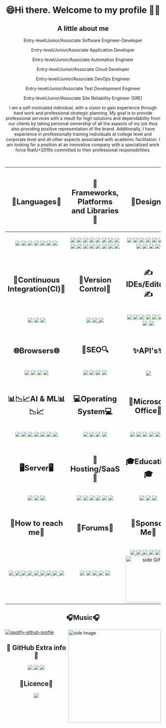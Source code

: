 <h1 align="center">
  😄Hi there. Welcome to my profile 🤗👋
</h1>

<h2 align="center">A little about me</h2>
<p align="center">Entry-level/Junior/Associate Software Engineer-Developer</p>
<p align="center">Entry-level/Junior/Associate Application Developer</p>
<p align="center">Entry-level/Junior/Associate Automation Engineer</p>
<p align="center">Entry-level/Junior/Associate Cloud Developer</p>
<p align="center">Entry-level/Junior/Associate DevOps Engineer</p>
<p align="center">Entry-level/Junior/Associate Test Development Engineer</p>
<p align="center">Entry-level/Junior/Associate Site Reliability Engineer (SRE)</p>

<p align="center">
  I am a self-motivated individual, with a vision to gain experience through hard work and professional
  strategic planning. My goal is to provide professional services with a result for high solutions and dependability
  from our clients by taking personal ownership of all the aspects of my job thus also providing positive representation
  of the brand. Additionally, I have experience in professionally training individuals at college level and corporate
  level and all other aspects associated with academic facilitation. I am looking for a position at an innovative
  company with a specialized work force thatU+2019s committed to their professional responsibilities.
</p>
<br>
<table>
  <thead>
    <tr>
      <th>
        <h2 align="center">🧠Languages🧠</h2>
      </th>
      <th>
        <h2 align="center">🥋Frameworks, Platforms and Libraries🥋</h2>
      </th>
      <th>
        <h2 align="center">🎨Design🎨</h2>
      </th>
    </tr>
  </thead>
  <tbody>
    <tr>
      <td>
        <p align="center">
          <img src="https://img.shields.io/badge/c%23-%23239120.svg?style=for-the-badge&logo=c-sharp&logoColor=white">
          <img src="https://img.shields.io/badge/css3-%231572B6.svg?style=for-the-badge&logo=css3&logoColor=white">
          <img src="https://img.shields.io/badge/dart-%230175C2.svg?style=for-the-badge&logo=dart&logoColor=white">
          <img src="https://img.shields.io/badge/html5-%23E34F26.svg?style=for-the-badge&logo=html5&logoColor=white">
          <img src="https://img.shields.io/badge/javascript-%23323330.svg?style=for-the-badge&logo=javascript&logoColor=%23F7DF1E">
          <img src="https://img.shields.io/badge/markdown-%23000000.svg?style=for-the-badge&logo=markdown&logoColor=white">
          <img src="https://img.shields.io/badge/python-3670A0?style=for-the-badge&logo=python&logoColor=ffdd54">
        </p>
      </td>
      <td>
        <p align="center">
          <img src="https://img.shields.io/badge/.NET-5C2D91?style=for-the-badge&logo=.net&logoColor=white">
          <img src="https://img.shields.io/badge/Anaconda-%2344A833.svg?style=for-the-badge&logo=anaconda&logoColor=white">
          <img src="https://img.shields.io/badge/bootstrap-%23563D7C.svg?style=for-the-badge&logo=bootstrap&logoColor=white">
          <img src="https://img.shields.io/badge/chart.js-F5788D.svg?style=for-the-badge&logo=chart.js&logoColor=white">
          <img src="https://img.shields.io/badge/django-%23092E20.svg?style=for-the-badge&logo=django&logoColor=white">
          <img src="https://img.shields.io/badge/DJANGO-REST-ff1709?style=for-the-badge&logo=django&logoColor=white&color=ff1709&labelColor=gray">
          <img src="https://img.shields.io/badge/flask-%23000.svg?style=for-the-badge&logo=flask&logoColor=white">
          <img src="https://img.shields.io/badge/Flutter-%2302569B.svg?style=for-the-badge&logo=Flutter&logoColor=white">
          <img src="https://img.shields.io/badge/jquery-%230769AD.svg?style=for-the-badge&logo=jquery&logoColor=white">
          <img src="https://img.shields.io/badge/less-2B4C80?style=for-the-badge&logo=less&logoColor=white">
          <img src="https://img.shields.io/badge/node.js-6DA55F?style=for-the-badge&logo=node.js&logoColor=white">
          <img src="https://img.shields.io/badge/react-%2320232a.svg?style=for-the-badge&logo=react&logoColor=%2361DAFB">
          <img src="https://img.shields.io/badge/SASS-hotpink.svg?style=for-the-badge&logo=SASS&logoColor=white">
          <img src="https://img.shields.io/badge/svelte-%23f1413d.svg?style=for-the-badge&logo=svelte&logoColor=white">
          <img src="https://img.shields.io/badge/tailwindcss-%2338B2AC.svg?style=for-the-badge&logo=tailwind-css&logoColor=white">
          <img src="https://img.shields.io/badge/webpack-%238DD6F9.svg?style=for-the-badge&logo=webpack&logoColor=black">
        </p>
      </td>
      <td>
        <p align="center">
          <img src="https://img.shields.io/badge/Adobe%20Acrobat%20Reader-EC1C24.svg?style=for-the-badge&logo=Adobe%20Acrobat%20Reader&logoColor=white">
          <img src="https://img.shields.io/badge/Adobe%20Dreamweaver-FF61F6.svg?style=for-the-badge&logo=Adobe%20Dreamweaver&logoColor=white">
          <img src="https://img.shields.io/badge/Adobe%20Fonts-000B1D.svg?style=for-the-badge&logo=Adobe%20Fonts&logoColor=white">
          <img src="https://img.shields.io/badge/adobeillustrator-%23FF9A00.svg?style=for-the-badge&logo=adobeillustrator&logoColor=white">
          <img src="https://img.shields.io/badge/adobephotoshop-%2331A8FF.svg?style=for-the-badge&logo=adobephotoshop&logoColor=white">
          <img src="https://img.shields.io/badge/Canva-%2300C4CC.svg?style=for-the-badge&logo=Canva&logoColor=white">
          <img src="https://img.shields.io/badge/figma-%23F24E1E.svg?style=for-the-badge&logo=figma&logoColor=white">
          <img src="https://img.shields.io/badge/Gimp-657D8B?style=for-the-badge&logo=gimp&logoColor=FFFFFF">
          <img src="https://img.shields.io/badge/Inkscape-e0e0e0?style=for-the-badge&logo=inkscape&logoColor=080A13">
          <img src="https://img.shields.io/badge/invision-FF3366?style=for-the-badge&logo=invision&logoColor=white">
          <img src="https://img.shields.io/badge/Sketch-FFB387?style=for-the-badge&logo=sketch&logoColor=blac">
        </p>
      </td>
    </tr>
    <tr>
      <td>
        <h2 align="center">🔂Continuous Integration(CI)🔂</h2>
      </td>
      <td>
        <h2 align="center">🧙Version Control🧙</h2>
      </td>
      <td>
        <h2 align="center">✍IDEs/Editors✍</h2>
      </td>
    </tr>
    <tr>
      <td>
        <p align="center">
          <img src="https://img.shields.io/badge/GitLabCI-%23181717.svg?style=for-the-badge&logo=gitlab&logoColor=white">
          <img src="https://img.shields.io/badge/githubactions-%232671E5.svg?style=for-the-badge&logo=githubactions&logoColor=white">
          <img src="https://img.shields.io/badge/travisci-%232B2F33.svg?style=for-the-badge&logo=travis&logoColor=white">
        </p>
      </td>
      <td>
        <p align="center">
          <img src="https://img.shields.io/badge/git-%23F05033.svg?style=for-the-badge&logo=git&logoColor=white">
          <a href="https://github.com/ImaniAN" target="_blank" rel="noopener noreferrer">
            <img src="https://img.shields.io/badge/github-%23121011.svg?style=for-the-badge&logo=github&logoColor=white">
          </a>
          <img src="https://img.shields.io/badge/gitlab-%23181717.svg?style=for-the-badge&logo=gitlab&logoColor=white">
        </p>
      </td>
      <td>
        <p align="center">
          <img src="https://img.shields.io/badge/Android%20Studio-3DDC84.svg?style=for-the-badge&logo=android-studio&logoColor=white">
          <img src="https://img.shields.io/badge/Atom-%2366595C.svg?style=for-the-badge&logo=atom&logoColor=white">
          <img src="https://img.shields.io/badge/CodePen-white?style=for-the-badge&logo=codepen&logoColor=black">
          <img src="https://img.shields.io/badge/jupyter-%23FA0F00.svg?style=for-the-badge&logo=jupyter&logoColor=white">
          <img src="https://img.shields.io/badge/pycharm-143?style=for-the-badge&logo=pycharm&logoColor=black&color=black&labelColor=green">
          <img src="https://img.shields.io/badge/sublime_text-%23575757.svg?style=for-the-badge&logo=sublime-text&logoColor=important">
          <img src="https://img.shields.io/badge/Visual%20Studio%20Code-0078d7.svg?style=for-the-badge&logo=visual-studio-code&logoColor=white">
          <img src="https://img.shields.io/badge/Visual%20Studio-5C2D91.svg?style=for-the-badge&logo=visual-studio&logoColor=white">
          <img src="https://img.shields.io/badge/WordPress-%23117AC9.svg?style=for-the-badge&logo=WordPress&logoColor=white">
        </p>
      </td>
    </tr>
    <tr>
      <td>
        <h2 align="center">🌐Browsers🌐</h2>
      </td>
      <td>
        <h2 align="center">🔎SEO🔍</h2>
      </td>
      <td>
        <h2 align="center">✨API's✨</h2>
      </td>
    </tr>
    <tr>
      <td>
        <p align="center">
          <img src="https://img.shields.io/badge/Firefox-FF7139?style=for-the-badge&logo=Firefox-Browser&logoColor=white">
          <img src="https://img.shields.io/badge/Google%20Chrome-4285F4?style=for-the-badge&logo=GoogleChrome&logoColor=white">
          <img src="https://img.shields.io/badge/Tor-7D4698?style=for-the-badge&logo=Tor-Browser&logoColor=white">
          <img src="https://img.shields.io/badge/Brave-FB542B?style=for-the-badge&logo=Brave&logoColor=white">
        </p>
      </td>
      <td>
        <p align="center">
          <img src="https://img.shields.io/badge/Yahoo!-6001D2?style=for-the-badge&logo=Yahoo!&logoColor=white">
          <img src="https://img.shields.io/badge/google-4285F4?style=for-the-badge&logo=google&logoColor=white">
          <img src="https://img.shields.io/badge/DuckDuckGo-DE5833?style=for-the-badge&logo=DuckDuckGo&logoColor=white">
          <img src="https://img.shields.io/badge/Microsoft%20Bing-258FFA?style=for-the-badge&logo=Microsoft%20Bing&logoColor=white">
          </p< /td>
      <td>
        <p align="center">
          <img src="https://img.shields.io/badge/Postman-FF6C37?style=for-the-badge&logo=postman&logoColor=white">
        </p>
      </td>
    </tr>
    <tr>
      <td>
        <h2 align="center">📊📉📈AI & ML📊📉📈</h2>
      </td>
      <td>
        <h2 align="center">💻Operating System💻</h2>
      </td>
      <td>
        <h2 align="center">🏢Microsoft Office🏢</h2>
      </td>
    </tr>
    <tr>
      <td>
        <p align="center">
          <img src="https://img.shields.io/badge/Keras-%23D00000.svg?style=for-the-badge&logo=Keras&logoColor=white">
          <img src="https://img.shields.io/badge/numpy-%23013243.svg?style=for-the-badge&logo=numpy&logoColor=white">
          <img src="https://img.shields.io/badge/pandas-%23150458.svg?style=for-the-badge&logo=pandas&logoColor=white">
          <img src="https://img.shields.io/badge/PyTorch-%23EE4C2C.svg?style=for-the-badge&logo=PyTorch&logoColor=white">
          <img src="https://img.shields.io/badge/scikit--learn-%23F7931E.svg?style=for-the-badge&logo=scikit-learn&logoColor=white">
          <img src="https://img.shields.io/badge/SciPy-%230C55A5.svg?style=for-the-badge&logo=scipy&logoColor=%white">
          <img src="https://img.shields.io/badge/TensorFlow-%23FF6F00.svg?style=for-the-badge&logo=TensorFlow&logoColor=white">
        </p>
      </td>
      <td>
        <p align="center">
          <img src="https://img.shields.io/badge/Android-3DDC84?style=for-the-badge&logo=android&logoColor=white">
          <img src="https://img.shields.io/badge/chrome%20os-3d89fc?style=for-the-badge&logo=google%20chrome&logoColor=white">
          <img src="https://img.shields.io/badge/Ubuntu-E95420?style=for-the-badge&logo=ubuntu&logoColor=white">
          <img src="https://img.shields.io/badge/Windows-0078D6?style=for-the-badge&logo=windows&logoColor=white">
        </p>
      </td>
      <td>
        <p align="center">
          <img src="https://img.shields.io/badge/Microsoft-0078D4?style=for-the-badge&logo=microsoft&logoColor=white">
          <img src="https://img.shields.io/badge/Microsoft_Access-A4373A?style=for-the-badge&logo=microsoft-access&logoColor=white">
          <img src="https://img.shields.io/badge/Microsoft_Excel-217346?style=for-the-badge&logo=microsoft-excel&logoColor=white">
          <img src="https://img.shields.io/badge/Microsoft_Office-D83B01?style=for-the-badge&logo=microsoft-office&logoColor=white">
          <img src="https://img.shields.io/badge/Microsoft_PowerPoint-B7472A?style=for-the-badge&logo=microsoft-powerpoint&logoColor=white">
          <img src="https://img.shields.io/badge/Microsoft_Word-2B579A?style=for-the-badge&logo=microsoft-word&logoColor=white">
        </p>
      </td>
    </tr>
    <tr>
      <td>
        <h2 align="center">🖥️Server🖥️</h2>
      </td>
      <td>
        <h2 align="center">🌌Hosting/SaaS🌌</h2>
      </td>
      <td>
        <h2 align="center">🎓Education🎓</h2>
      </td>
    </tr>
    <tr>
      <td>
        <p align="center">
          <img src="https://img.shields.io/badge/apache-%23D42029.svg?style=for-the-badge&logo=apache&logoColor=white">
          <img src="https://img.shields.io/badge/jenkins-%232C5263.svg?style=for-the-badge&logo=jenkins&logoColor=white">
          <img src="https://img.shields.io/badge/nginx-%23009639.svg?style=for-the-badge&logo=nginx&logoColor=white">
        </p>
      </td>
      <td>
        <p align="center">
          <img src="https://img.shields.io/badge/azure-%230072C6.svg?style=for-the-badge&logo=azure-devops&logoColor=white">
          <img src="https://img.shields.io/badge/firebase-%23039BE5.svg?style=for-the-badge&logo=firebase">
          <img src="https://img.shields.io/badge/GoogleCloud-%234285F4.svg?style=for-the-badge&logo=google-cloud&logoColor=white">
          <img src="https://img.shields.io/badge/heroku-%23430098.svg?style=for-the-badge&logo=heroku&logoColor=white">
          <img src="https://img.shields.io/badge/netlify-%23000000.svg?style=for-the-badge&logo=netlify&logoColor=#00C7B7">
          <img src="https://img.shields.io/badge/vercel-%23000000.svg?style=for-the-badge&logo=vercel&logoColor=white">
        </p>
      </td>
      <td>
        <p align="center">
          <img src="https://img.shields.io/badge/Microsoft_Learn-258ffa?style=for-the-badge&logo=microsoft&logoColor=white">
          <img src="https://img.shields.io/badge/MDN_Web_Docs-black?style=for-the-badge&logo=mdnwebdocs&logoColor=white">
          <img src="https://img.shields.io/badge/GeeksforGeeks-gray?style=for-the-badge&logo=geeksforgeeks&logoColor=35914c">
        </p>
      </td>
    </tr>
    </tr>
    <tr>
      <td>
        <h2 align="center">📲How to reach me📲</h2>
      </td>
      <td>
        <h2 align="center">📝Forums📝</h2>
      </td>
      <td>
        <h2 align="center">🙏Sponsor Me🙏</h2>
      </td>
    </tr>
    <tr>
      <td>
        <p align="center">
          <a href="mailto:imanix8@gmail.com">
            <img src="https://img.shields.io/badge/Gmail-D14836?style=for-the-badge&logo=gmail&logoColor=white">
          </a>
          <a href="https://www.instagram.com/the_real_king_imani/" target="_blank" rel="noopener noreferrer">
            <img src="https://img.shields.io/badge/Instagram-%23E4405F.svg?style=for-the-badge&logo=Instagram&logoColor=white">
          </a>
          <a href="https://www.linkedin.com/in/imani-niyigena-04ab47136/" target="_blank" rel="noopener noreferrer">
            <img src="https://img.shields.io/badge/linkedin-%230077B5.svg?style=for-the-badge&logo=linkedin&logoColor=white">
          </a>
          <a href="mailto:imani.niyigena@outlook.com">
            <img src="https://img.shields.io/badge/Microsoft_Outlook-0078D4?style=for-the-badge&logo=microsoft-outlook&logoColor=white">
          </a>
          <a href="https://za.pinterest.com/imanix8/" target="_blank" rel="noopener noreferrer">
            <img src="https://img.shields.io/badge/Pinterest-%23E60023.svg?style=for-the-badge&logo=Pinterest&logoColor=white">
          </a>
          <a href="https://www.reddit.com/user/The_Real_King_Some1" target="_blank" rel="noopener noreferrer">
            <img src="https://img.shields.io/badge/Reddit-FF4500?style=for-the-badge&logo=reddit&logoColor=white">
          </a>
          <a href="https://tttttt.me/King0ian" target="_blank" rel="noopener noreferrer">
            <img src="https://img.shields.io/badge/Telegram-2CA5E0?style=for-the-badge&logo=telegram&logoColor=white">
          </a>
          <a href="https://www.https://twitter.com/king_niyigena/" target="_blank" rel="noopener noreferrer">
            <img src="https://img.shields.io/badge/Twitter-%231DA1F2.svg?style=for-the-badge&logo=Twitter&logoColor=white">
          </a>
          <a href="https://wa.me/+27817360534">
            <img src="https://img.shields.io/badge/WhatsApp-25D366?style=for-the-badge&logo=whatsapp&logoColor=white">
          </a>
        </p>
      </td>
      <td>
        <p align="center">
          <img src="https://img.shields.io/badge/Codepen-000000?style=for-the-badge&logo=codepen&logoColor=white">
          <img src="https://img.shields.io/badge/Quora-%23B92B27.svg?style=for-the-badge&logo=Quora&logoColor=white">
          <a href="https://www.reddit.com/user/The_Real_King_Some1" target="_blank" rel="noopener noreferrer">
            <img src="https://img.shields.io/badge/Reddit-FF4500?style=for-the-badge&logo=reddit&logoColor=white">
          </a>
          <img src="https://img.shields.io/badge/StackExchange-%23ffffff.svg?style=for-the-badge&logo=StackExchange&logoColor=white">
          <img src="https://img.shields.io/badge/-Stackoverflow-FE7A16?style=for-the-badge&logo=stack-overflow&logoColor=white">
      </td>
      <td>
        <p align="center">
        <a href="https://www.buymeacoffee.com/KingIAN" target="_blank" rel="noopener noreferrer">
          <img src="https://img.shields.io/badge/Buy%20Me%20a%20Coffee-ffdd00?style=for-the-badge&logo=buy-me-a-coffee&logoColor=black">
        </a>
        <a href="https://www.paypal.me/ImaniNiyigena" target="_blank" rel="noopener noreferrer">
          <img src="https://img.shields.io/badge/PayPal-00457C?style=for-the-badge&logo=paypal&logoColor=white">
        </a>
        <! –– <a href="" target="_blank"></a>
        <a href="https://BitCoinAddress:32oV3xvDhhZHUw9BnVYGNxefWFGhcpGcef" target="_blank">
          <img src="https://img.shields.io/badge/Bitcoin-000?style=for-the-badge&logo=bitcoin&logoColor=white">
        </a>
          <img src="https://img.shields.io/badge/Ethereum-3C3C3D?style=for-the-badge&logo=Ethereum&logoColor=white">
          <img src="https://img.shields.io/badge/Litecoin-A6A9AA?style=for-the-badge&logo=Litecoin&logoColor=white">
          <img src="https://img.shields.io/badge/Xrp-black?style=for-the-badge&logo=xrp&logoColor=white">
        <a href="https://github.com/ImaniAN"> 
          <img src="https://media3.giphy.com/media/ZEB6yFbLnhyQf7g3hn/giphy.gif" alt="side Gif" align="right" width="150" height="auto"/> 
        </a>
        </p>
      </td>
    </tr>
  </tbody>
</table>

<h2 align="center">🎧Music🎧</h2>
<img src="https://github.com/sciencepal/sciencepal/blob/master/assets/life_balance.gif" alt="side Image" align="right" width="300" height="Auto" />

[![spotify-github-profile](https://spotify-github-profile.vercel.app/api/view?uid=3le8v925s45h586cyv9dfpdlt&cover_image=true&theme=default&bar_color_cover=true)](https://open.spotify.com/user/3le8v925s45h586cyv9dfpdlt)

<h2 align="center">🤝 GitHub Extra info🤝</h2>
<p align="center">
  <img src="https://shields-io-visitor-counter.herokuapp.com/badge?page=ImaniAN.ImaniAN&style=flat-square">
  <img src="https://badges.pufler.dev/years/ImaniAN?style=flat-square&label=Years%20on%20GitHub">
  <img src="https://badges.pufler.dev/updated/ImaniAN/ImaniAn?style=flat-square&label=Last%20Updated">
</p>

<h2 align="center">🔐Licence🔐</h2>
<p align="center">
  <img src="https://img.shields.io/github/license/ImaniAN/ImaniAN?style=for-the-badge">
</p>
